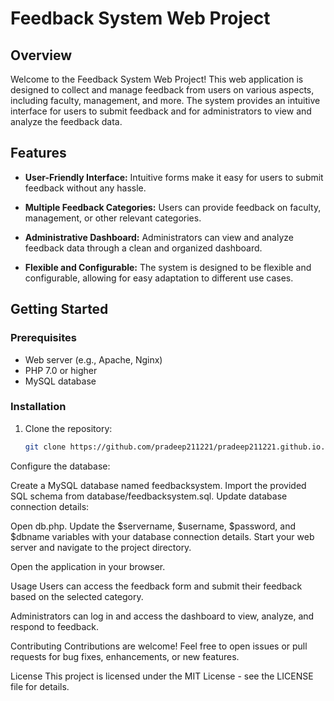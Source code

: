 # Feedback System Web Project

## Overview

Welcome to the Feedback System Web Project! This web application is designed to collect and manage feedback from users on various aspects, including faculty, management, and more. The system provides an intuitive interface for users to submit feedback and for administrators to view and analyze the feedback data.

## Features

- **User-Friendly Interface:** Intuitive forms make it easy for users to submit feedback without any hassle.
  
- **Multiple Feedback Categories:** Users can provide feedback on faculty, management, or other relevant categories.

- **Administrative Dashboard:** Administrators can view and analyze feedback data through a clean and organized dashboard.

- **Flexible and Configurable:** The system is designed to be flexible and configurable, allowing for easy adaptation to different use cases.

## Getting Started

### Prerequisites

- Web server (e.g., Apache, Nginx)
- PHP 7.0 or higher
- MySQL database

### Installation

1. Clone the repository:
   ```bash
   git clone https://github.com/pradeep211221/pradeep211221.github.io.git


Configure the database:

Create a MySQL database named feedbacksystem.
Import the provided SQL schema from database/feedbacksystem.sql.
Update database connection details:

Open db.php.
Update the $servername, $username, $password, and $dbname variables with your database connection details.
Start your web server and navigate to the project directory.

Open the application in your browser.

Usage
Users can access the feedback form and submit their feedback based on the selected category.

Administrators can log in and access the dashboard to view, analyze, and respond to feedback.

Contributing
Contributions are welcome! Feel free to open issues or pull requests for bug fixes, enhancements, or new features.

License
This project is licensed under the MIT License - see the LICENSE file for details.
